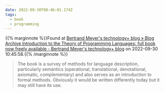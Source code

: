 ```yaml
---
date: 2022-09-30T08:46:01.174Z
tags:
  - book
  - programming
---
```

{{% marginnote %}}Found at [Bertrand Meyer's technology+ blog » Blog Archive Introduction to the Theory of Programming Languages: full book now freely available - Bertrand Meyer's technology+ blog](https://bertrandmeyer.com/2022/09/28/introduction-theory-programming-languages-full-book-now-freely-available/) on 2022-09-30 10:45:58.{{% /marginnote %}}

> The book is a survey of methods for language description, particularly semantics (operational, translational, denotational, axiomatic, complementary) and also serves as an introduction to formal methods. Obviously it would be written differently today but it may still have its use.

